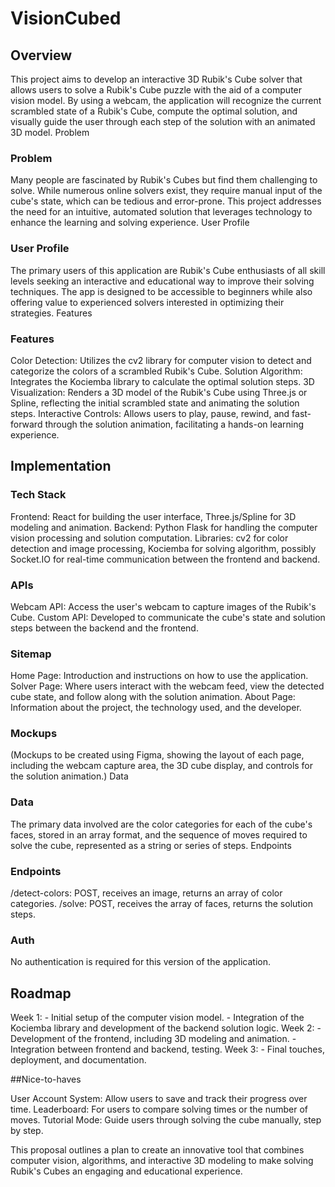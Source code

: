 # VisionCubed
## Overview

This project aims to develop an interactive 3D Rubik's Cube solver that allows users to solve a Rubik's Cube puzzle with the aid of a computer vision model. By using a webcam, the application will recognize the current scrambled state of a Rubik's Cube, compute the optimal solution, and visually guide the user through each step of the solution with an animated 3D model.
Problem

### Problem

Many people are fascinated by Rubik's Cubes but find them challenging to solve. While numerous online solvers exist, they require manual input of the cube's state, which can be tedious and error-prone. This project addresses the need for an intuitive, automated solution that leverages technology to enhance the learning and solving experience.
User Profile

### User Profile

The primary users of this application are Rubik's Cube enthusiasts of all skill levels seeking an interactive and educational way to improve their solving techniques. The app is designed to be accessible to beginners while also offering value to experienced solvers interested in optimizing their strategies.
Features

### Features

Color Detection: Utilizes the cv2 library for computer vision to detect and categorize the colors of a scrambled Rubik's Cube.
Solution Algorithm: Integrates the Kociemba library to calculate the optimal solution steps.
3D Visualization: Renders a 3D model of the Rubik's Cube using Three.js or Spline, reflecting the initial scrambled state and animating the solution steps.
Interactive Controls: Allows users to play, pause, rewind, and fast-forward through the solution animation, facilitating a hands-on learning experience.

## Implementation
### Tech Stack

Frontend: React for building the user interface, Three.js/Spline for 3D modeling and animation.
Backend: Python Flask for handling the computer vision processing and solution computation.
Libraries: cv2 for color detection and image processing, Kociemba for solving algorithm, possibly Socket.IO for real-time communication between the frontend and backend.

### APIs

Webcam API: Access the user's webcam to capture images of the Rubik's Cube.
Custom API: Developed to communicate the cube's state and solution steps between the backend and the frontend.

### Sitemap

Home Page: Introduction and instructions on how to use the application.
Solver Page: Where users interact with the webcam feed, view the detected cube state, and follow along with the solution animation.
About Page: Information about the project, the technology used, and the developer.

### Mockups

(Mockups to be created using Figma, showing the layout of each page, including the webcam capture area, the 3D cube display, and controls for the solution animation.)
Data

### Data

The primary data involved are the color categories for each of the cube's faces, stored in an array format, and the sequence of moves required to solve the cube, represented as a string or series of steps.
Endpoints

### Endpoints

/detect-colors: POST, receives an image, returns an array of color categories.
/solve: POST, receives the array of faces, returns the solution steps.

### Auth

No authentication is required for this version of the application.

## Roadmap

Week 1: 
    - Initial setup of the computer vision model.
    - Integration of the Kociemba library and development of the backend solution logic.
Week 2: 
    - Development of the frontend, including 3D modeling and animation. 
    - Integration between frontend and backend, testing.
Week 3: 
    - Final touches, deployment, and documentation.

##Nice-to-haves

User Account System: Allow users to save and track their progress over time.
Leaderboard: For users to compare solving times or the number of moves.
Tutorial Mode: Guide users through solving the cube manually, step by step.

This proposal outlines a plan to create an innovative tool that combines computer vision, algorithms, and interactive 3D modeling to make solving Rubik's Cubes an engaging and educational experience.

